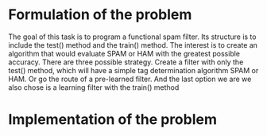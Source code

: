 # Formulation of the problem
The goal of this task is to program a functional spam filter. Its structure is to include
the test() method and the train() method. The interest is to create an algorithm that would
evaluate SPAM or HAM with the greatest possible accuracy. There are three possible strategy. 
Create a filter with only the test() method, which will have a simple tag determination algorithm
SPAM or HAM. Or go the route of a pre-learned filter. And the last option we are
we also chose is a learning filter with the train() method

# Implementation of the problem
